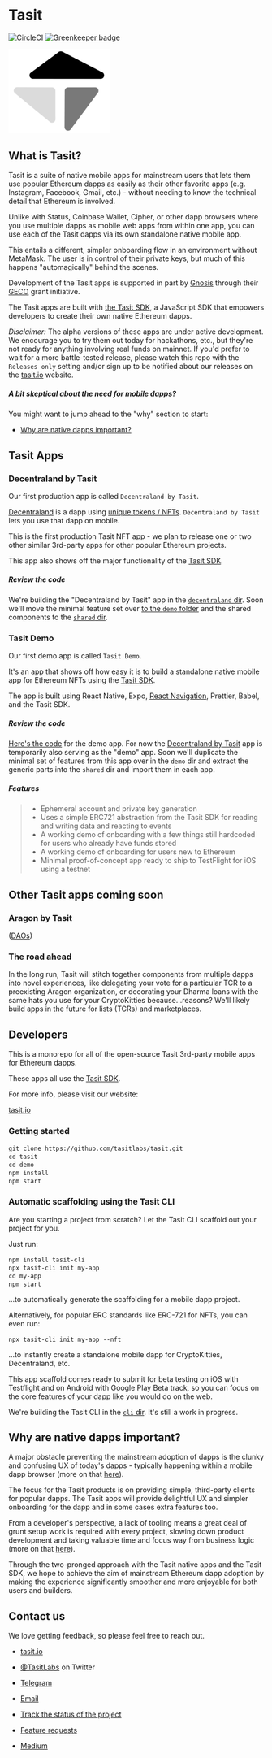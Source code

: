 # Tasit

[![CircleCI](https://circleci.com/gh/tasitlabs/tasit.svg?style=svg)](https://circleci.com/gh/tasitlabs/tasit)
[![Greenkeeper badge](https://badges.greenkeeper.io/tasitlabs/tasit.svg)](https://greenkeeper.io/)

<div align="left">
  <img src="/docs/images/TasitLogoGrayscale.png" width="200" />
</div>

## What is Tasit?

Tasit is a suite of native mobile apps for mainstream users that lets them use popular Ethereum dapps as easily as their other favorite apps (e.g. Instagram, Facebook, Gmail, etc.) - without needing to know the technical detail that Ethereum is involved.

Unlike with Status, Coinbase Wallet, Cipher, or other dapp browsers where you use multiple dapps as mobile web apps from within one app, you can use each of the Tasit dapps via its own standalone native mobile app.

This entails a different, simpler onboarding flow in an environment without MetaMask. The user is in control of their private keys, but much of this happens "automagically" behind the scenes.

Development of the Tasit apps is supported in part by [Gnosis](https://github.com/gnosis/) through their [GECO](https://github.com/gnosis/GECO) grant initiative.

The Tasit apps are built with [the Tasit SDK](https://github.com/tasitlabs/TasitSDK), a JavaScript SDK that empowers developers to create their own native Ethereum dapps.

_Disclaimer:_ The alpha versions of these apps are under active development. We encourage you to try them out today for hackathons, etc., but they're not ready for anything involving real funds on mainnet. If you'd prefer to wait for a more battle-tested release, please watch this repo with the `Releases only` setting and/or sign up to be notified about our releases on the [tasit.io](https://tasit.io) website.

##### A bit skeptical about the need for mobile dapps?

You might want to jump ahead to the "why" section to start:

- [Why are native dapps important?](#why-are-native-dapps-important)

## Tasit Apps

### Decentraland by Tasit

Our first production app is called `Decentraland by Tasit`.

[Decentraland](https://decentraland.org/) is a dapp using [unique tokens / NFTs](http://erc721.org/). `Decentraland by Tasit` lets you use that dapp on mobile.

This is the first production Tasit NFT app - we plan to release one or two other similar 3rd-party apps for other popular Ethereum projects.

This app also shows off the major functionality of the [Tasit SDK](https://github.com/tasitlabs/TasitSDK).

##### Review the code

We're building the "Decentraland by Tasit" app in the [`decentraland` dir](./decentraland). Soon we'll move the minimal feature set over [to the `demo` folder](./demo) and the shared components to the [`shared` dir](./shared).

### Tasit Demo

Our first demo app is called `Tasit Demo`.

It's an app that shows off how easy it is to build a standalone native mobile app for Ethereum NFTs using the [Tasit SDK](https://github.com/tasitlabs/TasitSDK).

The app is built using React Native, Expo, [React Navigation](https://reactnavigation.org/), Prettier, Babel, and the Tasit SDK.

##### Review the code

[Here's the code](./demo) for the demo app. For now the [Decentraland by Tasit](./decentraland) app is temporarily also serving as the "demo" app. Soon we'll duplicate the minimal set of features from this app over in the `demo` dir and extract the generic parts into the `shared` dir and import them in each app.

##### Features

> - Ephemeral account and private key generation
> - Uses a simple ERC721 abstraction from the Tasit SDK for reading and writing data and reacting to events
> - A working demo of onboarding with a few things still hardcoded for users who already have funds stored
> - A working demo of onboarding for users new to Ethereum
> - Minimal proof-of-concept app ready to ship to TestFlight for iOS using a testnet

## Other Tasit apps coming soon

### Aragon by Tasit

([DAOs](https://blog.aragon.org/bringing-daos-back-aragon-monthly-92756cb65639/))

### The road ahead

In the long run, Tasit will stitch together components from multiple dapps into novel experiences, like delegating your vote for a particular TCR to a preexisting Aragon organization, or decorating your Dharma loans with the same hats you use for your CryptoKitties because...reasons? We'll likely build apps in the future for lists (TCRs) and marketplaces.

## Developers

This is a monorepo for all of the open-source Tasit 3rd-party mobile apps for Ethereum dapps.

These apps all use the [Tasit SDK](https://github.com/tasitlabs/TasitSDK).

For more info, please visit our website:

[tasit.io](https://tasit.io/)

### Getting started

```
git clone https://github.com/tasitlabs/tasit.git
cd tasit
cd demo
npm install
npm start
```

### Automatic scaffolding using the Tasit CLI

Are you starting a project from scratch? Let the Tasit CLI scaffold out your project for you.

Just run:

```
npm install tasit-cli
npx tasit-cli init my-app
cd my-app
npm start
```

...to automatically generate the scaffolding for a mobile dapp project.

Alternatively, for popular ERC standards like ERC-721 for NFTs, you can even run:

```
npx tasit-cli init my-app --nft
```

...to instantly create a standalone mobile dapp for CryptoKitties, Decentraland, etc.

This app scaffold comes ready to submit for beta testing on iOS with Testflight and on Android with Google Play Beta track, so you can focus on the core features of your dapp like you would do on the web.

We're building the Tasit CLI in the [`cli` dir](./cli). It's still a work in progress.

## Why are native dapps important?

A major obstacle preventing the mainstream adoption of dapps is the clunky and confusing UX of today's dapps - typically happening within a mobile dapp browser (more on that [here](https://github.com/tasitlabs/TasitSDK#why-from-the-users-perspective)).

The focus for the Tasit products is on providing simple, third-party clients for popular dapps. The Tasit apps will provide delightful UX and simpler onboarding for the dapp and in some cases extra features too.

From a developer's perspective, a lack of tooling means a great deal of grunt setup work is required with every project, slowing down product development and taking valuable time and focus way from business logic (more on that [here](https://github.com/tasitlabs/TasitSDK#why-from-a-developers--ethereum-enthusiasts-perspective)).

Through the two-pronged approach with the Tasit native apps and the Tasit SDK, we hope to achieve the aim of mainstream Ethereum dapp adoption by making the experience significantly smoother and more enjoyable for both users and builders.

## Contact us

We love getting feedback, so please feel free to reach out.

- [tasit.io](https://tasit.io/)

- [@TasitLabs](https://twitter.com/tasitlabs) on Twitter

- [Telegram](https://t.me/tasitlabs)

- [Email](mailto:founders@tasit.io)

- [Track the status of the project](https://github.com/orgs/tasitlabs/projects/1)

- [Feature requests](https://tasit.canny.io/feature-requests)

- [Medium](https://medium.com/tasit)
